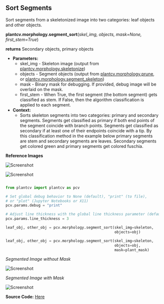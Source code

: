 ## Sort Segments

Sort segments from a skeletonized image into two categories: leaf objects and other objects. 

**plantcv.morphology.segment_sort**(*skel_img, objects, mask=None, first_stem=True*)

**returns** Secondary objects, primary objects

- **Parameters:**
    - skel_img - Skeleton image (output from [plantcv.morphology.skeletonize](skeletonize.md))
    - objects - Segment objects (output from [plantcv.morphology.prune](prune.md), or [plantcv.morphology.segment_skeleton](segment_skeleton.md))
    - mask - Binary mask for debugging. If provided, debug image will be overlaid on the mask.
    - first_stem - When True, the first segment (the bottom segment) gets classified as stem. If False, then the algorithm classification is applied to each segment. 
- **Context:**
    - Sorts skeleton segments into two categories: primary and secondary segments. Segments get classified as primary 
    if both end points of the segment coincide with branch points. Segments get classified as secondary if at least one of their
    endpoints coincide with a tip. By this classification method in the example below primary segments are stem and secondary 
    segments are leaves. Secondary segments get colored green and primary segments get colored fuschia. 

**Reference Images**

![Screenshot](img/documentation_images/segment_sort/skeleton_image.jpg)

![Screenshot](img/documentation_images/segment_sort/mask_image.jpg)

```python

from plantcv import plantcv as pcv

# Set global debug behavior to None (default), "print" (to file), 
# or "plot" (Jupyter Notebooks or X11)
pcv.params.debug = "print"

# Adjust line thickness with the global line thickness parameter (default = 5)
pcv.params.line_thickness = 3 

leaf_obj, other_obj = pcv.morphology.segment_sort(skel_img=skeleton,
                                                  objects=obj)

leaf_obj, other_obj = pcv.morphology.segment_sort(skel_img=skeleton,
                                                  objects=obj,
                                                  mask=plant_mask)

```

*Segmented Image without Mask*

![Screenshot](img/documentation_images/segment_sort/sorted_segments.jpg)

*Segmented Image with Mask*

![Screenshot](img/documentation_images/segment_sort/sorted_segments_mask.jpg)

**Source Code:** [Here](https://github.com/danforthcenter/plantcv/blob/main/plantcv/plantcv/morphology/segment_sort.py)
